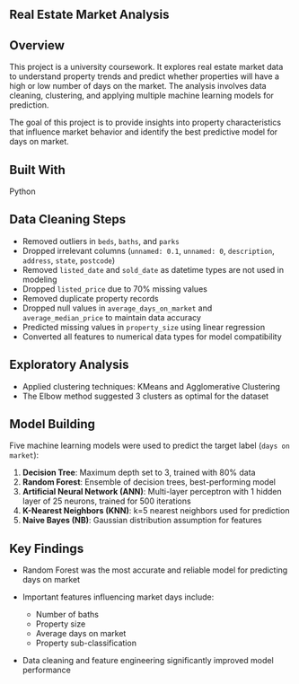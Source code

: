 **Real Estate Market Analysis**
-
**Overview**
-

This project is a university coursework. It explores real estate market data to understand property trends and predict whether properties will have a high or low number of days on the market. The analysis involves data cleaning, clustering, and applying multiple machine learning models for prediction.  

The goal of this project is to provide insights into property characteristics that influence market behavior and identify the best predictive model for days on market.

**Built With**
-
Python

**Data Cleaning Steps**
-
* Removed outliers in `beds`, `baths`, and `parks` 
* Dropped irrelevant columns (`unnamed: 0.1`, `unnamed: 0`, `description`, `address`, `state`, `postcode`)
* Removed `listed_date` and `sold_date` as datetime types are not used in modeling 
* Dropped `listed_price` due to 70% missing values 
* Removed duplicate property records 
* Dropped null values in `average_days_on_market` and `average_median_price` to maintain data accuracy 
* Predicted missing values in `property_size` using linear regression 
* Converted all features to numerical data types for model compatibility

**Exploratory Analysis**
-
* Applied clustering techniques: KMeans and Agglomerative Clustering  
* The Elbow method suggested 3 clusters as optimal for the dataset


**Model Building**
-
Five machine learning models were used to predict the target label (`days on market`):  

1. **Decision Tree**: Maximum depth set to 3, trained with 80% data  
2. **Random Forest**: Ensemble of decision trees, best-performing model  
3. **Artificial Neural Network (ANN)**: Multi-layer perceptron with 1 hidden layer of 25 neurons, trained for 500 iterations
4. **K-Nearest Neighbors (KNN)**: k=5 nearest neighbors used for prediction  
5. **Naive Bayes (NB)**: Gaussian distribution assumption for features

**Key Findings**
-
* Random Forest was the most accurate and reliable model for predicting days on market  
* Important features influencing market days include:  
  * Number of baths  
  * Property size  
  * Average days on market  
  * Property sub-classification  

* Data cleaning and feature engineering significantly improved model performance



